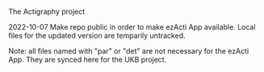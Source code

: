 The Actigraphy project

2022-10-07
Make repo public in order to make ezActi App available. Local files for the updated version are temparily untracked.

Note: all files named with "par" or "det" are not necessary for the ezActi App. They are synced here for the UKB project.
